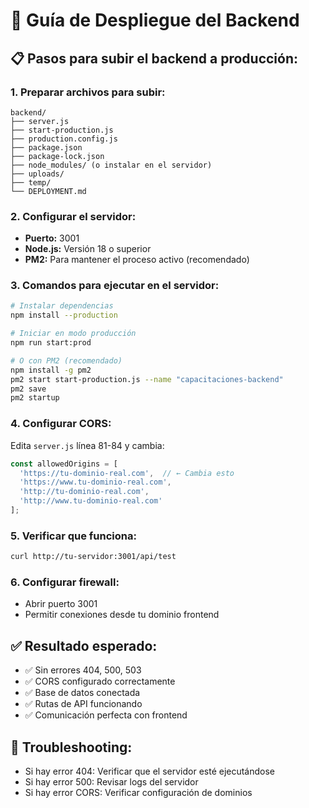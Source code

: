 # 🚀 Guía de Despliegue del Backend

## 📋 Pasos para subir el backend a producción:

### 1. **Preparar archivos para subir:**
```
backend/
├── server.js
├── start-production.js
├── production.config.js
├── package.json
├── package-lock.json
├── node_modules/ (o instalar en el servidor)
├── uploads/
├── temp/
└── DEPLOYMENT.md
```

### 2. **Configurar el servidor:**
- **Puerto:** 3001
- **Node.js:** Versión 18 o superior
- **PM2:** Para mantener el proceso activo (recomendado)

### 3. **Comandos para ejecutar en el servidor:**

```bash
# Instalar dependencias
npm install --production

# Iniciar en modo producción
npm run start:prod

# O con PM2 (recomendado)
npm install -g pm2
pm2 start start-production.js --name "capacitaciones-backend"
pm2 save
pm2 startup
```

### 4. **Configurar CORS:**
Edita `server.js` línea 81-84 y cambia:
```javascript
const allowedOrigins = [
  'https://tu-dominio-real.com',  // ← Cambia esto
  'https://www.tu-dominio-real.com',
  'http://tu-dominio-real.com',
  'http://www.tu-dominio-real.com'
];
```

### 5. **Verificar que funciona:**
```bash
curl http://tu-servidor:3001/api/test
```

### 6. **Configurar firewall:**
- Abrir puerto 3001
- Permitir conexiones desde tu dominio frontend

## ✅ **Resultado esperado:**
- ✅ Sin errores 404, 500, 503
- ✅ CORS configurado correctamente
- ✅ Base de datos conectada
- ✅ Rutas de API funcionando
- ✅ Comunicación perfecta con frontend

## 🔧 **Troubleshooting:**
- Si hay error 404: Verificar que el servidor esté ejecutándose
- Si hay error 500: Revisar logs del servidor
- Si hay error CORS: Verificar configuración de dominios




